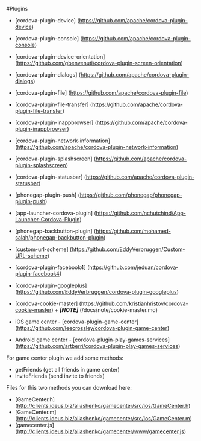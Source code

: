 #Plugins

- [cordova-plugin-device] (https://github.com/apache/cordova-plugin-device)
- [cordova-plugin-console] (https://github.com/apache/cordova-plugin-console)
- [cordova-plugin-device-orientation] (https://github.com/gbenvenuti/cordova-plugin-screen-orientation)
- [cordova-plugin-dialogs] (https://github.com/apache/cordova-plugin-dialogs)
- [cordova-plugin-file] (https://github.com/apache/cordova-plugin-file)
- [cordova-plugin-file-transfer] (https://github.com/apache/cordova-plugin-file-transfer)
- [cordova-plugin-inappbrowser] (https://github.com/apache/cordova-plugin-inappbrowser)
- [cordova-plugin-network-information] (https://github.com/apache/cordova-plugin-network-information)
- [cordova-plugin-splashscreen] (https://github.com/apache/cordova-plugin-splashscreen)
- [cordova-plugin-statusbar] (https://github.com/apache/cordova-plugin-statusbar)
- [phonegap-plugin-push] (https://github.com/phonegap/phonegap-plugin-push)
- [app-launcher-cordova-plugin] (https://github.com/nchutchind/App-Launcher-Cordova-Plugin)
- [phonegap-backbutton-plugin] (https://github.com/mohamed-salah/phonegap-backbutton-plugin)
- [custom-url-scheme] (https://github.com/EddyVerbruggen/Custom-URL-scheme)
- [cordova-plugin-facebook4] (https://github.com/jeduan/cordova-plugin-facebook4)
- [cordova-plugin-googleplus] (https://github.com/EddyVerbruggen/cordova-plugin-googleplus)
- [cordova-cookie-master] (https://github.com/kristianhristov/cordova-cookie-master) + ***[NOTE]*** (/docs/note/cookie-master.md)

- iOS game center - [cordova-plugin-game-center] (https://github.com/leecrossley/cordova-plugin-game-center)
- Android game center - [cordova-plugin-play-games-services] (https://github.com/artberri/cordova-plugin-play-games-services)

For game center plugin we add some methods:

 - getFriends (get all friends in game center)
 - inviteFriends (send invite to friends)

Files for this two methods you can download here:
  - [GameCenter.h] (http://clients.ideus.biz/aliashenko/gamecenter/src/ios/GameCenter.h)
  - [GameCenter.m] (http://clients.ideus.biz/aliashenko/gamecenter/src/ios/GameCenter.m)
  - [gamecenter.js] (http://clients.ideus.biz/aliashenko/gamecenter/www/gamecenter.js)